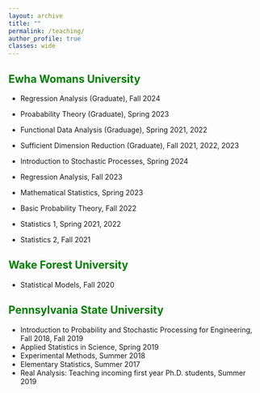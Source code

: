 ```yaml
---
layout: archive
title: ""
permalink: /teaching/
author_profile: true
classes: wide
---
```


##  <span style="color:green"> Ewha Womans University

- Regression Analysis (Graduate), Fall 2024

- Proabability Theory (Graduate), Spring 2023

- Functional Data Analysis (Graduage), Spring 2021, 2022

- Sufficient Dimension Reduction (Graduate), Fall 2021, 2022, 2023

- Introduction to Stochastic Processes, Spring 2024

- Regression Analysis, Fall 2023

- Mathematical Statistics, Spring 2023

 - Basic Probability Theory, Fall 2022

  - Statistics 1, Spring 2021, 2022

  - Statistics 2, Fall 2021
  
  
##  <span style="color:green"> Wake Forest University

  -  Statistical Models, Fall 2020

##  <span style="color:green"> Pennsylvania State University


- Introduction to Probability and Stochastic Processing for Engineering, Fall 2018, Fall 2019
- Applied Statistics in Science, Spring 2019 
- Experimental Methods, Summer 2018
- Elementary Statistics, Summer 2017 
- Real Analysis: Teaching incoming first year Ph.D. students, Summer 2019 
 
